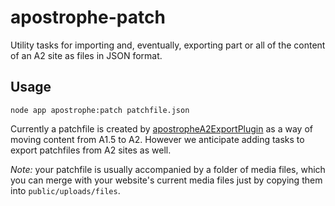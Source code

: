 # apostrophe-patch

Utility tasks for importing and, eventually, exporting part or all of the content of an A2 site as files in JSON format.

## Usage

```
node app apostrophe:patch patchfile.json
```

Currently a patchfile is created by [apostropheA2ExportPlugin](http://trac.apostrophenow.org/wiki/A2MigrationGuide) as a way of moving content from A1.5 to A2. However we anticipate adding tasks to export patchfiles from A2 sites as well.

*Note:* your patchfile is usually accompanied by a folder of media files, which you can merge with your website's current media files just by copying them into `public/uploads/files`.
